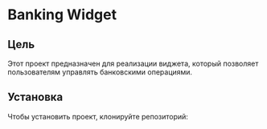 # Banking Widget

   ## Цель
   Этот проект предназначен для реализации виджета, который позволяет пользователям управлять банковскими операциями.

   ## Установка
   Чтобы установить проект, клонируйте репозиторий:
   
